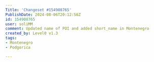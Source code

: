 ```yaml
---
Title: 'Changeset #154908765'
PublishDate: 2024-08-06T20:12:56Z
id: 154908765
user: soliMM
comment: Updated name of POI and added short_name in Montenegro
created_by: Level0 v1.3
tags:
- Montenegro
- Podgorica

---
```

